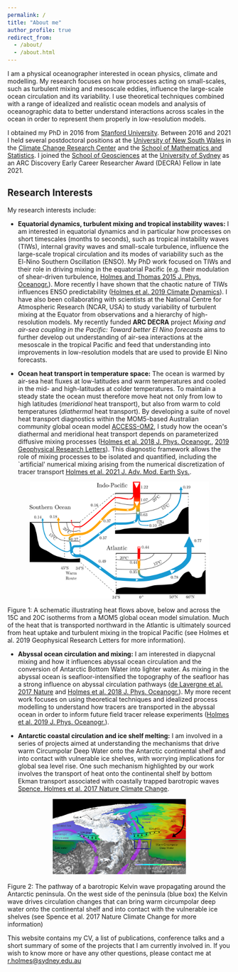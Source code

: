 ```yaml
---
permalink: /
title: "About me"
author_profile: true
redirect_from: 
  - /about/
  - /about.html
---
```


I am a physical oceanographer interested in ocean physics, climate and
modelling. My research focuses on how processes acting on
small-scales, such as turbulent mixing and mesoscale eddies, influence
the large-scale ocean circulation and its variability. I use
theoretical techniques combined with a range of idealized and
realistic ocean models and analysis of oceanographic data to better
understand interactions across scales in the ocean in order to
represent them properly in low-resolution models. 

I obtained my PhD in 2016 from [Stanford
University](https://www.stanford.edu/). Between 2016 and 2021 I held
several postdoctoral positions at the [University of New South
Wales](http://www.unsw.edu.au) in the [Climate Change Research
Center](https://www.unsw.edu.au/research/ccrc) and the [School of
Mathematics and
Statistics](https://www.unsw.edu.au/science/our-schools/maths). I
joined the [School of
Geosciences](https://www.sydney.edu.au/science/schools/school-of-geosciences.html)
at the [University of Sydney](http://www.sydney.edu.au/) as an ARC
Discovery Early Career Researcher Award (DECRA) Fellow in late 2021.

## Research Interests

My research interests include:

* **Equatorial dynamics, turbulent mixing and tropical instability
waves:** I am interested in equatorial dynamics and in particular how
processes on short timescales (months to seconds), such as tropical
instability waves (TIWs), internal gravity waves and small-scale
turbulence, influence the large-scale tropical circulation and its
modes of variability such as the El-Nino Southern Oscillation
(ENSO). My PhD work focused on TIWs and their role in driving mixing
in the equatorial Pacific (e.g. their modulation of shear-driven
turbulence, [Holmes and Thomas 2015
J. Phys. Oceanogr.](http://dx.doi.org/10.1175/JPO-D-14-0209.1)). More
recently I have shown that the chaotic nature of TIWs influences ENSO
predictability ([Holmes et al. 2019 Climate
Dynamics](https://doi.org/10.1007/s00382-018-4217-0)). I have also
been collaborating with scientists at the National Centre for
Atmospheric Research (NCAR, USA) to study variability of turbulent
mixing at the Equator from observations and a hierarchy of
high-resolution models. My recently funded **ARC DECRA** project
*Mixing and air-sea coupling in the Pacific: Toward better El Nino
forecasts* aims to further develop out understanding of air-sea
interactions at the mesoscale in the tropical Pacific and feed that
understanding into improvements in low-resolution models that are used
to provide El Nino forecasts.

* **Ocean heat transport in temperature space:** The ocean is warmed
by air-sea heat fluxes at low-latitudes and warm temperatures and
cooled in the mid- and high-latitudes at colder temperatures. To
maintain a steady state the ocean must therefore move heat not only
from low to high latitudes (*meridional* heat transport), but also
from warm to cold temperatures (*diathermal* heat transport). By
developing a suite of novel heat transport diagnostics within the
MOM5-based Australian community global ocean model
[ACCESS-OM2](http://cosima.org.au/index.php/models/access-om2/), I
study how the ocean's diathermal and meridional heat transport depends
on parameterized diffusive mixing processes ([Holmes et al. 2018
J. Phys. Oceanogr.](https://doi.org/10.1175/JPO-D-18-0098.1), [2019
Geophysical Research
Letters](https://dx.doi.org/10.1029/2019GL085160)). This diagnostic
framework allows the role of mixing processes to be isolated and
quantified, including the `artificial' numerical mixing arising from
the numerical discretization of tracer transport [Holmes et al. 2021
J. Adv. Mod. Earth Sys.](https://doi.org/10.1029/2020MS002333).

<p align="center"> <img src="/files/SectionSchematic_v14.png"
  alt="Heat Transport Schematic" style="width:80%;
  text-align:center"/> <figcaption> Figure 1: A schematic illustrating
  heat flows above, below and across the 15C and 20C isotherms from a
  MOM5 global ocean model simulation. Much of the heat that is
  transported northward in the Atlantic is ultimately sourced from
  heat uptake and turbulent mixing in the tropical Pacific (see
  Holmes et al. 2019 Geophysical Research
  Letters for more information).
  </figcaption> </p>

* **Abyssal ocean circulation and mixing:** I am interested in
diapycnal mixing and how it influences abyssal ocean circulation and
the conversion of Antarctic Bottom Water into lighter water. As mixing
in the abyssal ocean is seafloor-intensified the topography of the
seafloor has a strong influence on abyssal circulation pathways ([de
Lavergne et al. 2017 Nature](http://dx.doi.org/10.1038/nature24472)
and [Holmes et al. 2018
J. Phys. Oceanogr.](https://doi.org/10.1175/JPO-D-17-0141.1)). My more
recent work focuses on using theoretical techniques and idealized
process modelling to understand how tracers are transported in the
abyssal ocean in order to inform future field tracer release
experiments ([Holmes et al. 2019
J. Phys. Oceanogr.](https://doi.org/10.1175/JPO-D-19-0006.1)).

* **Antarctic coastal circulation and ice shelf melting:** I am
involved in a series of projects aimed at understanding the mechanisms
that drive warm Circumpolar Deep Water onto the Antarctic continental
shelf and into contact with vulnerable ice shelves, with worrying
implications for global sea level rise. One such mechanism highlighted
by our work involves the transport of heat onto the continental shelf
by bottom Ekman transport associated with coastally trapped barotropic
waves [Spence, Holmes et al. 2017 Nature Climate
Change](http://dx.doi.org/10.1038/nclimate3335).

<p align="center">
  <img src="/files/NATCCsch.png" alt="Antarctic Kelvin Wave" style="width:60%;
  text-align:center"/>
<figcaption> Figure 2: The pathway of a barotropic Kelvin wave
  propagating around the Antarctic peninsula. On the west side of the
  peninsula (blue box) the Kelvin wave drives circulation changes that
  can bring warm circumpolar deep water onto the continental shelf and
  into contact with the vulnerable ice shelves (see Spence et
  al. 2017 Nature Climate Change for more
  information) </figcaption>
</p>

This website contains my CV, a list of publications, conference talks
and a short summary of some of the projects that I am currently
involved in.  If you wish to know more or have any other questions,
please contact me at
[r.holmes@sydney.edu.au](mailto:r.holmes@sydney.edu.au)

